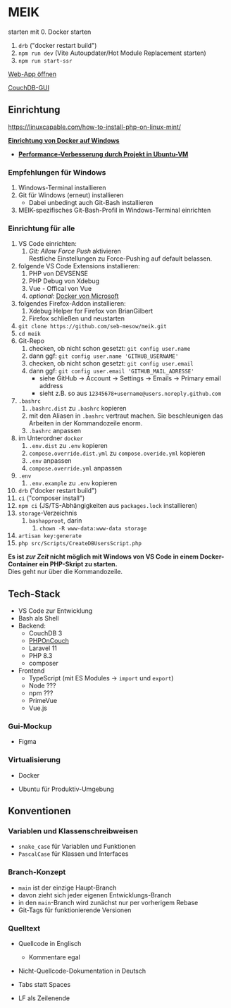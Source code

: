 # MEIK

starten mit
  0. Docker starten
  1. `drb` ("docker restart build")
  2. `npm run dev` (Vite Autoupdater/Hot Module Replacement starten)
  3. `npm run start-ssr`

[Web-App öffnen](http://localhost:8080)

[CouchDB-GUI](http://localhost:5984/_utils)

## Einrichtung

https://linuxcapable.com/how-to-install-php-on-linux-mint/

**[Einrichtung von Docker auf Windows](doc/docker_einrichtung)**
- **[Performance-Verbesserung durch Projekt in Ubuntu-VM](doc/vs_code_in_wsl.md)**

### Empfehlungen für Windows
1. Windows-Terminal installieren
2. Git für Windows (erneut) installieren
   - Dabei unbedingt auch Git-Bash installieren
3. MEIK-spezifisches Git-Bash-Profil in Windows-Terminal einrichten

### Einrichtung für alle
1. VS Code einrichten:
    1. _Git: Allow Force Push_ aktivieren<br>
       Restliche Einstellungen zu Force-Pushing auf default belassen.
2. folgende VS Code Extensions installieren:
    1. PHP von DEVSENSE
    2. PHP Debug von Xdebug
	3. Vue - Offical von Vue
    4. _optional:_ [Docker von Microsoft](https://code.visualstudio.com/docs/containers/overview)
3. folgendes Firefox-Addon installieren:
    1. Xdebug Helper for Firefox von BrianGilbert
    2. Firefox schließen und neustarten
4. `git clone https://github.com/seb-mesow/meik.git`
5. `cd meik`
6. Git-Repo
    1. checken, ob nicht schon gesetzt: `git config user.name`
    2. dann ggf: `git config user.name 'GITHUB_USERNAME'`
    3. checken, ob nicht schon gesetzt: `git config user.email`
    4. dann ggf: `git config user.email 'GITHUB_MAIL_ADRESSE'`
        - siehe GitHub -> Account -> Settings -> Emails -> Primary email address
        - sieht z.B. so aus `12345678+username@users.noreply.github.com`
7. `.bashrc`
    1. `.bashrc.dist` zu `.bashrc` kopieren
    2. mit den Aliasen in `.bashrc` vertraut machen. Sie beschleunigen das Arbeiten in der Kommandozeile enorm.
    3. `.bashrc` anpassen
8. im Unterordner `docker`
    1. `.env.dist` zu `.env` kopieren
    2. `compose.override.dist.yml` zu `compose.overide.yml` kopieren
    3. `.env` anpassen
    4. `compose.override.yml` anpassen
9. `.env`
    1. `.env.example` zu `.env` kopieren
11. `drb` ("docker restart build")
12. `ci` ("composer install")
13. `npm ci` (JS/TS-Abhängigkeiten aus `packages.lock` installieren)
10. `storage`-Verzeichnis
    1. `bashapproot`, darin
        1. `chown -R www-data:www-data storage`
14. `artisan key:generate`
15. `php src/Scripts/CreateDBUsersScript.php`

**Es ist _zur Zeit_ nicht möglich mit Windows von VS Code in einem Docker-Container ein PHP-Skript zu starten.**<br>Dies geht nur über die Kommandozeile.

## Tech-Stack
- VS Code zur Entwicklung
- Bash als Shell
- Backend:
  - CouchDB 3
  - [PHPOnCouch](https://php-on-couch.readthedocs.io)
  - Laravel 11
  - PHP 8.3
  - composer
- Frontend
  - TypeScript (mit ES Modules -> `import` und `export`)
  - Node ???
  - npm ???
  - PrimeVue
  - Vue.js

### Gui-Mockup
- Figma

### Virtualisierung
- Docker

- Ubuntu für Produktiv-Umgebung

## Konventionen

### Variablen und Klassenschreibweisen
- `snake_case` für Variablen und Funktionen
- `PascalCase` für Klassen und Interfaces

### Branch-Konzept
- `main` ist der einzige Haupt-Branch
- davon zieht sich jeder eigenen Entwicklungs-Branch
- in den `main`-Branch wird zunächst nur per vorherigem Rebase
- Git-Tags für funktionierende Versionen

### Quelltext

- Quellcode in Englisch
  - Kommentare egal

- Nicht-Quellcode-Dokumentation in Deutsch

- Tabs statt Spaces
- LF als Zeilenende
